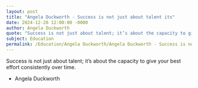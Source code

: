 ```yaml
---
layout: post
title: "Angela Duckworth - Success is not just about talent its"
date: 2024-12-28 12:00:00 -0000
author: Angela Duckworth
quote: "Success is not just about talent; it’s about the capacity to give your best effort consistently over time."
subject: Education
permalink: /Education/Angela Duckworth/Angela Duckworth - Success is not just about talent its
---
```


Success is not just about talent; it’s about the capacity to give your best effort consistently over time.

- Angela Duckworth
